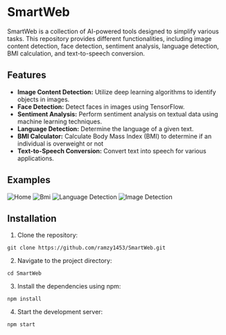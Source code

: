 # SmartWeb

SmartWeb is a collection of AI-powered tools designed to simplify various tasks. This repository provides different functionalities, including image content detection, face detection, sentiment analysis, language detection, BMI calculation, and text-to-speech conversion.

## Features

- **Image Content Detection:** Utilize deep learning algorithms to identify objects in images.
- **Face Detection:** Detect faces in images using TensorFlow.
- **Sentiment Analysis:** Perform sentiment analysis on textual data using machine learning techniques.
- **Language Detection:** Determine the language of a given text.
- **BMI Calculator:** Calculate Body Mass Index (BMI) to determine if an individual is overweight or not
- **Text-to-Speech Conversion:** Convert text into speech for various applications.

## Examples
![Home](https://cdn.discordapp.com/attachments/804151950227537980/1117966488817639517/image.png)
![Bmi](https://cdn.discordapp.com/attachments/804151950227537980/1117966565959290940/image.png)
![Language Detection](https://media.discordapp.net/attachments/804151950227537980/1117967401070374942/image.png)
![Image Detection](https://cdn.discordapp.com/attachments/804151950227537980/1117967258069778492/image.png)


## Installation
1. Clone the repository:

```shell
git clone https://github.com/ramzy1453/SmartWeb.git
````

2. Navigate to the project directory:

```shell
cd SmartWeb
```

3. Install the dependencies using npm:

```shell
npm install
```

4. Start the development server:

```shell
npm start
```

